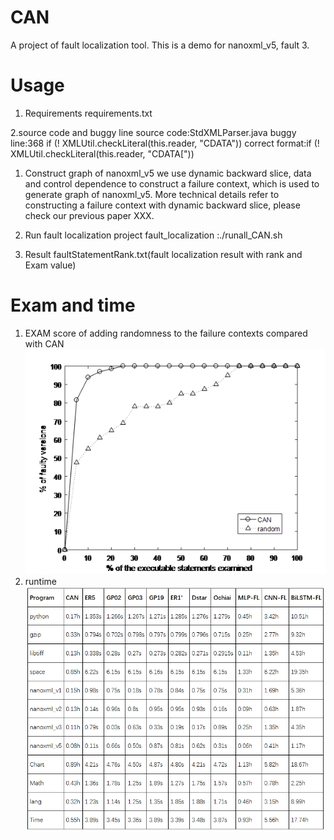 # CAN
A project of fault localization tool.
This is a demo for nanoxml_v5, fault 3.
# Usage
1. Requirements
requirements.txt

2.source code and buggy line
source code:StdXMLParser.java
buggy line:368 if (! XMLUtil.checkLiteral(this.reader, "CDATA")) 
correct format:if (! XMLUtil.checkLiteral(this.reader, "CDATA["))

 1. Construct graph of nanoxml_v5
we use dynamic backward slice, data and control dependence to construct a failure context, which is used to generate graph of nanoxml_v5. More technical details refer to constructing a failure context with dynamic backward slice, please check our previous paper XXX.

 2. Run fault localization project
fault_localization :./runall_CAN.sh

 3. Result
faultStatementRank.txt(fault localization result with rank and Exam value)

 # Exam and time
 1. EXAM score of adding randomness to the failure contexts compared with CAN
![exam](https://raw.githubusercontent.com/oy-sarah/CAN-doc-source/master/images/exam.png)
 2. runtime
![runtime](https://raw.githubusercontent.com/oy-sarah/CAN-doc-source/master/images/table.png)
